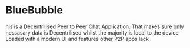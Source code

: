 # BlueBubble
his is a Decentrilised Peer to Peer Chat Application. That makes sure only nessasary data is Decentrilised whilst the majority is local to the device  Loaded with a modern UI and features other P2P apps lack
